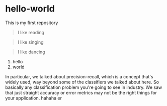 # hello-world
This is my first repository

>I like reading

>I like singing

>I like dancing

1. hello
2. world


In particular, we talked about precision-recall, which is a concept that's widely used, way beyond some of the classifiers we talked about here. So basically any classification problem you're going to see in industry. We saw that just straight accuracy or error metrics may not be the right things for your application. 
hahaha
er
